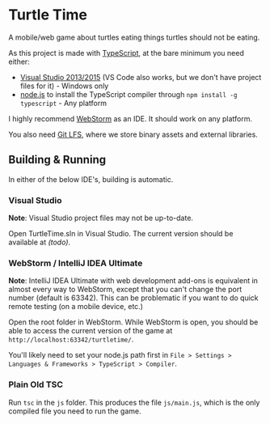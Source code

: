 # Turtle Time

A mobile/web game about turtles eating things turtles should not be eating.

As this project is made with [TypeScript](http://www.typescriptlang.org/), at the bare minimum you need either:

* [Visual Studio 2013/2015](https://www.visualstudio.com/) (VS Code also works, but we don't have project files for it) - Windows only
* [node.js](https://nodejs.org/) to install the TypeScript compiler through `npm install -g typescript` - Any platform

I highly recommend [WebStorm](https://www.jetbrains.com/webstorm/) as an IDE. It should work on any platform.

You also need [Git LFS](https://git-lfs.github.com/), where we store binary assets and external libraries.

## Building & Running

In either of the below IDE's, building is automatic.

### Visual Studio

**Note**: Visual Studio project files may not be up-to-date.

Open TurtleTime.sln in Visual Studio. The current version should be available at *(todo)*.

### WebStorm / IntelliJ IDEA Ultimate

**Note**: IntelliJ IDEA Ultimate with web development add-ons is equivalent in almost every way to WebStorm, except that you can't change the port number (default is 63342). This can be problematic if you want to do quick remote testing (on a mobile device, etc.)

Open the root folder in WebStorm. While WebStorm is open, you should be able to access the current version of the game at `http://localhost:63342/turtletime/`.

You'll likely need to set your node.js path first in `File > Settings > Languages & Frameworks > TypeScript > Compiler`.

### Plain Old TSC

Run `tsc` in the `js` folder. This produces the file `js/main.js`, which is the only compiled file you need to run the game.
